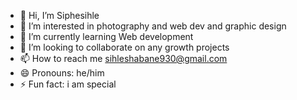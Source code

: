 - 👋 Hi, I’m Siphesihle
- 👀 I’m interested in photography and web dev and graphic design
- 🌱 I’m currently learning Web development
- 💞️ I’m looking to collaborate on any growth projects
- 📫 How to reach me sihleshabane930@gmail.com
- 😄 Pronouns: he/him
- ⚡ Fun fact: i am special

<!---
Dawe54/Dawe54 is a ✨ special ✨ repository because its `README.md` (this file) appears on your GitHub profile.
You can click the Preview link to take a look at your changes.
--->
